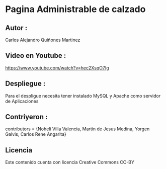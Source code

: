 # Pagina Administrable de calzado

##  Autor : 
Carlos Alejandro Quiñones Martinez 

## Video en Youtube : 
https://www.youtube.com/watch?v=hec2XsqO7Ig


## Despliegue : 
Para el despligue necesita tener instalado MySQL y Apache como servidor de Aplicaciones 

## Contriyeron : 
contributors = {Noheli Villa Valencia, 
Martin de Jesus Medina, 
Yorgen Galvis,
Carlos Rene Angarita}

## Licencia 
Este contenido cuenta con licencia Creative Commons CC-BY